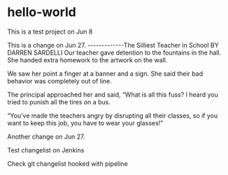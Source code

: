 # hello-world
This is a test project on Jun 8

This is a change on Jun 27.
-------------The Silliest Teacher in School
BY DARREN SARDELLI
Our teacher gave detention
to the fountains in the hall.
She handed extra homework
to the artwork on the wall.
 
We saw her point a finger
at a banner and a sign.
She said their bad behavior
was completely out of line.
 
The principal approached her
and said, “What is all this fuss?
I heard you tried to punish
all the tires on a bus.
 
“You’ve made the teachers angry
by disrupting all their classes,
so if you want to keep this job,
you have to wear your glasses!”

Another change on Jun 27.

Test changelist on Jenkins

Check git changelist hooked with pipeline
